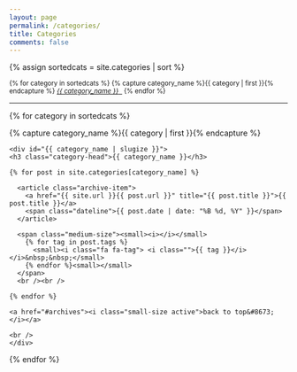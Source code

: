 ```yaml
---
layout: page
permalink: /categories/
title: Categories
comments: false
---
```


<div id="archives">

{% assign sortedcats = site.categories | sort %}

<small>
{% for category in sortedcats %}
    {% capture category_name %}{{ category | first }}{% endcapture %}
    <a href="#{{ category_name }}"><i class="fa fa-folder-o small-size highlight"> {{ category_name }}</i>&nbsp;&nbsp;</a>
{% endfor %}
</small>

<hr />

{% for category in sortedcats %}
  <div class="archive-group">
    {% capture category_name %}{{ category | first }}{% endcapture %}

    <div id="{{ category_name | slugize }}">
    <h3 class="category-head">{{ category_name }}</h3>

    {% for post in site.categories[category_name] %}

      <article class="archive-item">
        <a href="{{ site.url }}{{ post.url }}" title="{{ post.title }}">{{ post.title }}</a> 
        <span class="dateline">{{ post.date | date: "%B %d, %Y" }}</span>
      </article>

      <span class="medium-size"><small><i></i></small>
        {% for tag in post.tags %}
          <small><i class="fa fa-tag"> <i class="">{{ tag }}</i></i>&nbsp;&nbsp;</small>
        {% endfor %}<small></small>
      </span>
      <br /><br />

    {% endfor %}

    <a href="#archives"><i class="small-size active">back to top&#8673;</i></a>

    <br />
    </div>
    
  </div>
{% endfor %}

</div>